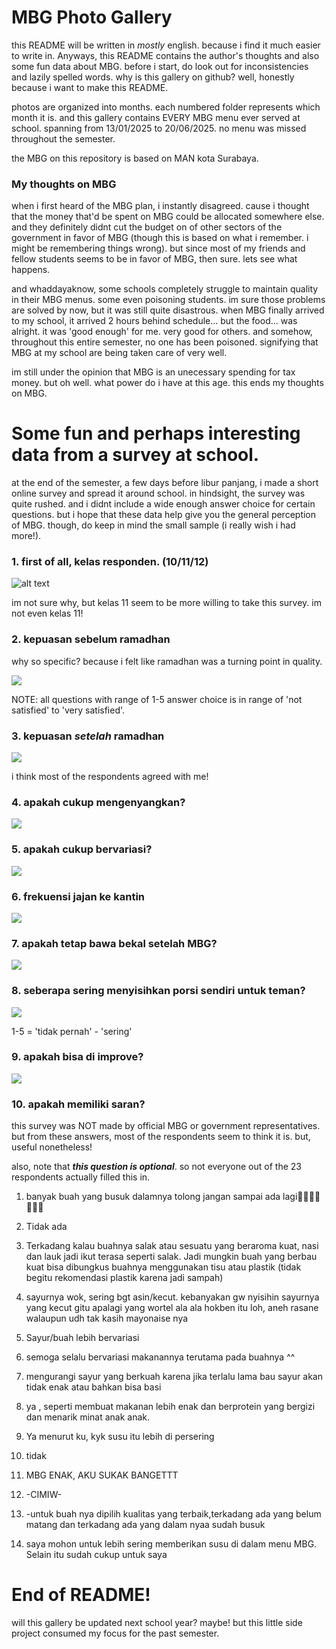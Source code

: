 # MBG Photo Gallery

this README will be written in *mostly* english. because i find it much easier to write in. Anyways, this README contains the author's thoughts and also some fun data about MBG. before i start, do look out for inconsistencies and lazily spelled words. why is this gallery on github? well, honestly because i want to make this README.

photos are organized into months. each numbered folder represents which month it is. and this gallery contains EVERY MBG menu ever served at school. spanning from 13/01/2025 to 20/06/2025. no menu was missed throughout the semester.

the MBG on this repository is based on MAN kota Surabaya. 

### My thoughts on MBG

when i first heard of the MBG plan, i instantly disagreed. cause i thought that the money that'd be spent on MBG could be allocated somewhere else. and they definitely didnt cut the budget on of other sectors of the government in favor of MBG (though this is based on what i remember. i might be remembering things wrong). but since most of my friends and fellow students seems to be in favor of MBG, then sure. lets see what happens.

and whaddayaknow, some schools completely struggle to maintain quality in their MBG menus. some even poisoning students. im sure those problems are solved by now, but it was still quite disastrous. when MBG finally arrived to my school, it arrived 2 hours behind schedule... but the food... was alright. it was 'good enough' for me. very good for others. and somehow, throughout this entire semester, no one has been poisoned. signifying that MBG at my school are being taken care of very well.

im still under the opinion that MBG is an unecessary spending for tax money. but oh well. what power do i have at this age. this ends my thoughts on MBG.

# Some fun and perhaps interesting data from a survey at school.
at the end of the semester, a few days before libur panjang, i made a short online survey and spread it around school. in hindsight, the survey was quite rushed. and i didnt include a wide enough answer choice for certain questions. but i hope that these data help give you the general perception of MBG. though, do keep in mind the small sample (i really wish i had more!).

### 1. first of all, kelas responden. (10/11/12)

![alt text](FunData/kelas_responden.jpg)

im not sure why, but kelas 11 seem to be more willing to take this survey. im not even kelas 11!

### 2. kepuasan **sebelum** ramadhan

why so specific? because i felt like ramadhan was a turning point in quality. 

![](FunData/kepuasan_sebelum.jpg)

NOTE: all questions with range of 1-5 answer choice is in range of 'not satisfied' to 'very satisfied'.

### 3. kepuasan ***setelah*** ramadhan

![](FunData/kepuasan_setelah.jpg)

i think most of the respondents agreed with me! 

### 4. apakah cukup mengenyangkan?

![](FunData/cukup_mengenyangkan.jpg)

### 5. apakah cukup bervariasi?

![](FunData/cukup_variasi.jpg)

### 6. frekuensi jajan ke kantin

![](FunData/kantin_frequency.jpg)

### 7. apakah tetap bawa bekal setelah MBG?

![](FunData/bawa_bekal.jpg)

### 8. seberapa sering menyisihkan porsi sendiri untuk teman?

![](FunData/menyisihkan_utk_teman.jpg)

1-5 = 'tidak pernah' - 'sering'

### 9. apakah bisa di improve?

![](FunData/bisa_improve.jpg)

### 10. apakah memiliki saran?

this survey was NOT made by official MBG or government representatives. but from these answers, most of the respondents seem to think it is. but, useful nonetheless!

also, note that ***this question is optional***. so not everyone out of the 23 respondents actually filled this in.

1. banyak buah yang busuk dalamnya tolong jangan sampai ada lagi🙏🏻🙏🏻🙏🏻🔝

2. Tidak ada

3. Terkadang kalau buahnya salak atau sesuatu yang beraroma kuat, nasi dan lauk jadi ikut terasa seperti salak. Jadi mungkin buah yang berbau kuat bisa dibungkus buahnya menggunakan tisu atau plastik (tidak begitu rekomendasi plastik karena jadi sampah)

4. sayurnya wok, sering bgt asin/kecut. kebanyakan gw nyisihin sayurnya yang kecut gitu apalagi yang wortel ala ala hokben itu loh, aneh rasane walaupun udh tak kasih mayonaise nya

5. Sayur/buah lebih bervariasi 

6. semoga selalu bervariasi makanannya terutama pada buahnya ^^

7. mengurangi sayur yang berkuah karena jika terlalu lama bau sayur akan tidak enak atau bahkan bisa basi

8. ya , seperti membuat makanan lebih enak dan berprotein yang bergizi dan menarik minat anak anak.

9. Ya menurut ku, kyk susu itu lebih di persering

10. tidak

11. MBG ENAK, AKU SUKAK BANGETTT

12. -CIMIW-
 
13. -untuk buah nya dipilih kualitas yang terbaik,terkadang ada yang belum matang dan terkadang ada yang dalam nyaa sudah busuk

14. saya mohon untuk lebih sering memberikan susu di dalam menu MBG. Selain itu sudah cukup untuk saya


# End of README!

will this gallery be updated next school year? maybe! but this little side project consumed my focus for the past semester.

